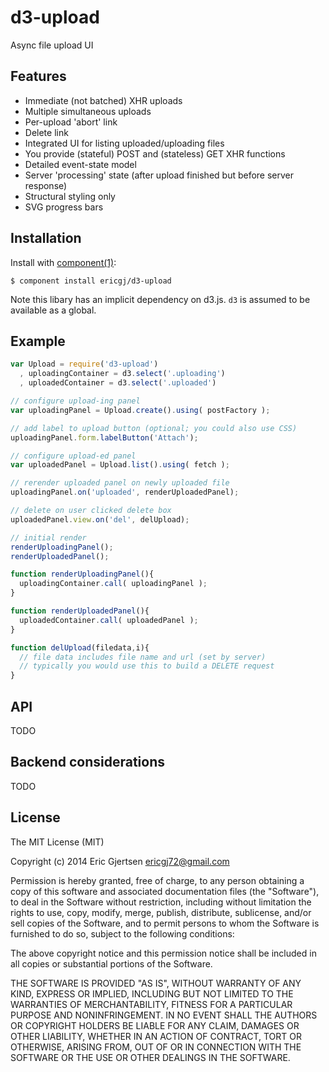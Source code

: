 
# d3-upload

  Async file upload UI

## Features

  - Immediate (not batched) XHR uploads
  - Multiple simultaneous uploads 
  - Per-upload 'abort' link
  - Delete link
  - Integrated UI for listing uploaded/uploading files
  - You provide (stateful) POST and (stateless) GET XHR functions
  - Detailed event-state model
  - Server 'processing' state (after upload finished but before server response)
  - Structural styling only
  - SVG progress bars

## Installation

  Install with [component(1)](http://component.io):

    $ component install ericgj/d3-upload

  Note this libary has an implicit dependency on d3.js. `d3` is assumed to be
  available as a global.

## Example

  ```js
  var Upload = require('d3-upload')
    , uploadingContainer = d3.select('.uploading')
    , uploadedContainer = d3.select('.uploaded')

  // configure upload-ing panel
  var uploadingPanel = Upload.create().using( postFactory );

  // add label to upload button (optional; you could also use CSS)
  uploadingPanel.form.labelButton('Attach');

  // configure upload-ed panel
  var uploadedPanel = Upload.list().using( fetch );
  
  // rerender uploaded panel on newly uploaded file
  uploadingPanel.on('uploaded', renderUploadedPanel); 
  
  // delete on user clicked delete box
  uploadedPanel.view.on('del', delUpload);  

  // initial render
  renderUploadingPanel();
  renderUploadedPanel();

  function renderUploadingPanel(){
    uploadingContainer.call( uploadingPanel );
  }

  function renderUploadedPanel(){
    uploadedContainer.call( uploadedPanel );
  }

  function delUpload(filedata,i){
    // file data includes file name and url (set by server)
    // typically you would use this to build a DELETE request
  }

  ```


## API

TODO


## Backend considerations

TODO


## License

  The MIT License (MIT)

  Copyright (c) 2014 Eric Gjertsen <ericgj72@gmail.com>

  Permission is hereby granted, free of charge, to any person obtaining a copy
  of this software and associated documentation files (the "Software"), to deal
  in the Software without restriction, including without limitation the rights
  to use, copy, modify, merge, publish, distribute, sublicense, and/or sell
  copies of the Software, and to permit persons to whom the Software is
  furnished to do so, subject to the following conditions:

  The above copyright notice and this permission notice shall be included in
  all copies or substantial portions of the Software.

  THE SOFTWARE IS PROVIDED "AS IS", WITHOUT WARRANTY OF ANY KIND, EXPRESS OR
  IMPLIED, INCLUDING BUT NOT LIMITED TO THE WARRANTIES OF MERCHANTABILITY,
  FITNESS FOR A PARTICULAR PURPOSE AND NONINFRINGEMENT. IN NO EVENT SHALL THE
  AUTHORS OR COPYRIGHT HOLDERS BE LIABLE FOR ANY CLAIM, DAMAGES OR OTHER
  LIABILITY, WHETHER IN AN ACTION OF CONTRACT, TORT OR OTHERWISE, ARISING FROM,
  OUT OF OR IN CONNECTION WITH THE SOFTWARE OR THE USE OR OTHER DEALINGS IN
  THE SOFTWARE.
